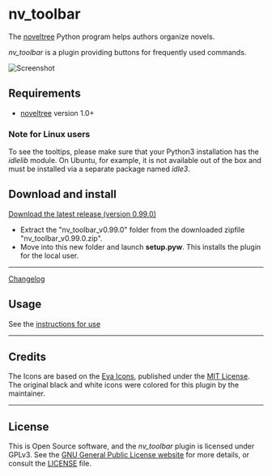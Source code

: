 # nv_toolbar

The [noveltree](https://peter88213.github.io/noveltree/) Python program helps authors organize novels.  

*nv_toolbar* is a plugin providing buttons for frequently used commands. 

![Screenshot](Screenshots/screen01.png)

## Requirements

- [noveltree](https://peter88213.github.io/noveltree/) version 1.0+

### Note for Linux users

To see the tooltips, please make sure that your Python3 installation has the *idlelib* module. On Ubuntu, for example, it is not available out of the box and must be installed via a separate package named *idle3*. 

## Download and install

[Download the latest release (version 0.99.0)](https://github.com/peter88213/noveltree_toolbar/raw/main/dist/nv_toolbar_v0.99.0.zip)

- Extract the "nv_toolbar_v0.99.0" folder from the downloaded zipfile "nv_toolbar_v0.99.0.zip".
- Move into this new folder and launch **setup.pyw**. This installs the plugin for the local user.

---

[Changelog](changelog)

## Usage

See the [instructions for use](usage)

---

## Credits

The Icons are based on the [Eva Icons](https://akveo.github.io/eva-icons/#/), published under the [MIT License](http://www.opensource.org/licenses/mit-license.php). The original black and white icons were colored for this plugin by the maintainer. 

---

## License

This is Open Source software, and the *nv_toolbar* plugin is licensed under GPLv3. See the
[GNU General Public License website](https://www.gnu.org/licenses/gpl-3.0.en.html) for more
details, or consult the [LICENSE](https://github.com/peter88213/noveltree_toolbar/blob/main/LICENSE) file.
